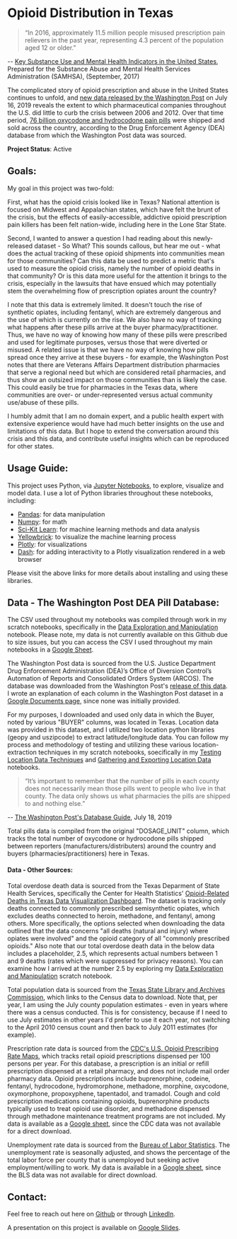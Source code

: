 # Opioid Distribution in Texas

> “In 2016, approximately 11.5 million people misused prescription pain relievers in the past year, representing 4.3 percent of the population aged 12 or older.”

-- [Key Substance Use and Mental Health Indicators in the United States](https://www.samhsa.gov/data/sites/default/files/NSDUH-FFR1-2016/NSDUH-FFR1-2016.htm#opioid3), 
Prepared for the Substance Abuse and Mental Health Services Administration (SAMHSA), (September, 2017)

The complicated story of opioid prescription and abuse in the United States continues to unfold, and [new data released by the Washington Post](https://www.washingtonpost.com/graphics/2019/investigations/dea-pain-pill-database/) on July 16, 2019 reveals the extent to which pharmaceutical companies throughout the U.S. did little to curb the crisis between 2006 and 2012. Over that time period, [76 billion oxycodone and hydrocodone pain pills](https://www.washingtonpost.com/investigations/76-billion-opioid-pills-newly-released-federal-data-unmasks-the-epidemic/2019/07/16/5f29fd62-a73e-11e9-86dd-d7f0e60391e9_story.html) were shipped and sold across the country, according to the Drug Enforcement Agency (DEA) database from which the Washington Post data was sourced. 

**Project Status**: Active

## Goals:

My goal in this project was two-fold:

First, what has the opioid crisis looked like in Texas? National attention is focused on Midwest and Appalachian states, which have felt the brunt of the crisis, but the effects of easily-accessible, addictive opioid prescription pain killers has been felt nation-wide, including here in the Lone Star State. 

Second, I wanted to answer a question I had reading about this newly-released dataset - So What? This sounds callous, but hear me out - what does the actual tracking of these opioid shipments into communities mean for those communities? Can this data be used to predict a metric that's used to measure the opioid crisis, namely the number of opioid deaths in that community? Or is this data more useful for the attention it brings to the crisis, especially in the lawsuits that have ensued which may potentially stem the overwhelming flow of prescription opiates arount the country? 

I note that this data is extremely limited. It doesn't touch the rise of synthetic opiates, including fentanyl, which are extremely dangerous and the use of which is currently on the rise. We also have no way of tracking what happens after these pills arrive at the buyer pharmacy/practitioner. Thus, we have no way of knowing how many of these pills were prescribed and used for legitimate purposes, versus those that were diverted or misused. A related issue is that we have no way of knowing how pills spread once they arrive at these buyers - for example, the Washington Post notes that there are Veterans Affairs Department distribution pharmacies that serve a regional need but which are considered retail pharmacies, and thus show an outsized impact on those communities than is likely the case. This could easily be true for pharmacies in the Texas data, where communities are over- or under-represented versus actual community use/abuse of these pills.

I humbly admit that I am no domain expert, and a public health expert with extensive experience would have had much better insights on the use and limitations of this data. But I hope to extend the conversation around this crisis and this data, and contribute useful insights which can be reproduced for other states.

## Usage Guide:

This project uses Python, via [Jupyter Notebooks](https://jupyter.org/), to explore, visualize and model data. I use a lot of Python libraries throughout these notebooks, including:

- [Pandas](https://pandas.pydata.org/pandas-docs/stable/index.html): for data manipulation
- [Numpy](https://numpy.org/): for math
- [Sci-Kit Learn](https://scikit-learn.org/stable/): for machine learning methods and data analysis
- [Yellowbrick](https://www.scikit-yb.org/en/latest/index.html): to visualize the machine learning process
- [Plotly](https://plot.ly/python/): for visualizations
- [Dash](https://dash.plot.ly/): for adding interactivity to a Plotly visualization rendered in a web browser

Please visit the above links for more details about installing and using these libraries.
 
## Data - The Washington Post DEA Pill Database:

The CSV used throughout my notebooks was compiled through work in my scratch notebooks, specifically in the [Data Exploration and Manipulation](https://github.com/lindseyberlin/Opioid-Distribution-Texas/blob/master/scratch/Scratch_Data-Exploration-and-Manipulation.ipynb) notebook. Please note, my data is not currently available on this Github due to size issues, but you can access the CSV I used throughout my main notebooks in a [Google Sheet](https://docs.google.com/spreadsheets/d/1OhdCTMMs5VkS1rR760uo6JZ0dPFejcOUPVubL1QCaZA/edit?usp=sharing).

The Washington Post data is sourced from the U.S. Justice Department Drug Enforcement Administration (DEA)’s Office of Diversion Control’s Automation of Reports and Consolidated Orders System (ARCOS). The database was downloaded from the Washington Post's [release of this data](https://www.washingtonpost.com/graphics/2019/investigations/dea-pain-pill-database/). I wrote an explanation of each column in the Washington Post dataset in a [Google Documents page](https://docs.google.com/document/d/1ArSId5WTNZzZHtLuDZetscE-hW45W-nFk-STeaXNFX8/edit#), since none was initially provided.

For my purposes, I downloaded and used only data in which the Buyer, noted by various "BUYER" columns, was located in Texas. Location data was provided in this dataset, and I utilized two location python libraries (geopy and uszipcode) to extract latitude/longitude data. You can follow my process and methodology of testing and utilizing these various location-extraction techniques in my scratch notebooks, soecifically in my [Testing Location Data Techniques](https://github.com/lindseyberlin/Opioid-Distribution-Texas/blob/master/scratch/Scratch_Testing-Location-Data-Techniques.ipynb) and [Gathering and Exporting Location Data](https://github.com/lindseyberlin/Opioid-Distribution-Texas/blob/master/scratch/Scratch_Gathering-Exporting-Location-Data.ipynb) notebooks.

> “It’s important to remember that the number of pills in each county does not necessarily mean those pills went to people who live in that county. The data only shows us what pharmacies the pills are shipped to and nothing else.”

-- [The Washington Post's Database Guide](https://www.washingtonpost.com/national/2019/07/18/how-download-use-dea-pain-pills-database/), July 18, 2019

Total pills data is compiled from the original "DOSAGE_UNIT" column, which tracks the total number of oxycodone or hydrocodone pills shipped between reporters (manufacturers/distributers) around the country and buyers (pharmacies/practitioners) here in Texas.

#### Data - Other Sources:

Total overdose death data is sourced from the Texas Deparment of State Health Services, specifically the Center for Health Statistics' [Opioid-Related Deaths in Texas Data Visualization Dashboard](http://healthdata.dshs.texas.gov/Opioids/Deaths). The dataset is tracking only deaths connected to commonly prescribed semisynthetic opiates, which excludes deaths connected to heroin, methadone, and fentanyl, among others. More specifically, the options selected when downloading the data outlined that the data concerns "all deaths (natural and injury) where opiates were involved" and the opioid category of all "commonly prescribed opioids." Also note that our total overdose death data in the below data includes a placeholder, 2.5, which represents actual numbers between 1 and 9 deaths (rates which were suppressed for privacy reasons). You can examine how I arrived at the number 2.5 by exploring my [Data Exploration and Manipulation](https://github.com/lindseyberlin/Opioid-Distribution-Texas/blob/master/scratch/Scratch_Data-Exploration-and-Manipulation.ipynb) scratch notebook.

Total population data is sourced from the [Texas State Library and Archives Commission](https://www.tsl.texas.gov/ref/abouttx/population.html), which links to the Census data to download. Note that, per year, I am using the July county population estimates - even in years where there was a census conducted. This is for consistency, because if I need to use July estimates in other years I'd prefer to use it each year, not switching to the April 2010 census count and then back to July 2011 estimates (for example).

Prescription rate data is sourced from the [CDC's U.S. Opioid Prescribing Rate Maps](https://www.cdc.gov/drugoverdose/maps/rxrate-maps.html), which tracks retail opioid prescriptions dispensed per 100 persons per year. For this database, a prescription is an initial or refill prescription dispensed at a retail pharmacy, and does not include mail order pharmacy data. Opioid prescriptions include buprenorphine, codeine, fentanyl, hydrocodone, hydromorphone, methadone, morphine, oxycodone, oxymorphone, propoxyphene, tapentadol, and tramadol. Cough and cold prescription medications containing opioids, buprenorphine products typically used to treat opioid use disorder, and methadone dispensed through methadone maintenance treatment programs are not included. My data is available as a [Google sheet](https://docs.google.com/spreadsheets/d/1fJWN3LYSLfiX_vkp4ONo0-dSyhKYmGvoYbmBOrp3PUk/edit?usp=sharing), since the CDC data was not available for a direct download.

Unemployment rate data is sourced from the [Bureau of Labor Statistics](https://data.bls.gov/lausmap/showMap.jsp). The unemployment rate is seasonally adjusted, and shows the percentage of the total labor force per county that is unemployed but seeking active employment/willing to work. My data is available in a [Google sheet](https://docs.google.com/spreadsheets/d/1BVljj8YRMTuZMQSyuwyd2LP2Y71-q-ryJSmkHgIgUbc/edit?usp=sharing), since the BLS data was not available for direct download.

## Contact:

Feel free to reach out here on [Github](https://github.com/lindseyberlin) or through [LinkedIn](https://www.linkedin.com/in/lindseyberlin/).

A presentation on this project is available on [Google Slides](https://docs.google.com/presentation/d/1xfSgZdqGphD8mhNUvy4AmoyA3JsMcHMWR6ofZgVrEi8/edit?usp=sharing).